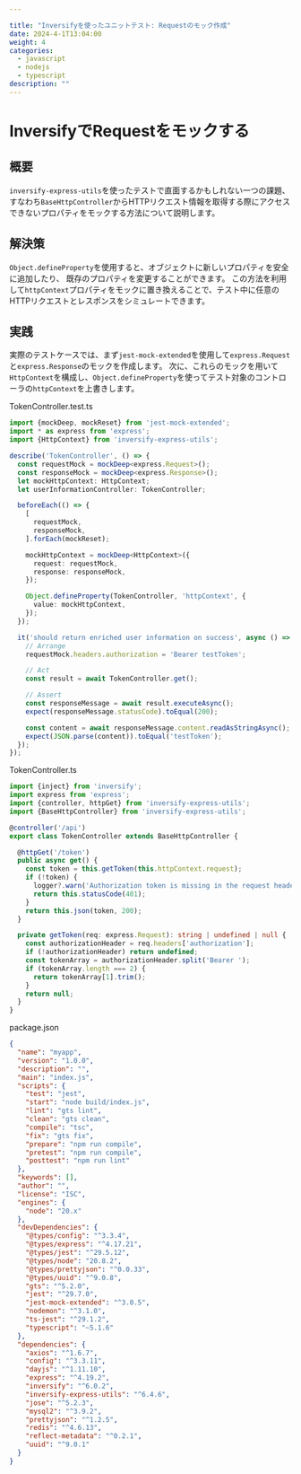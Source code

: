 ```yaml
---

title: "Inversifyを使ったユニットテスト: Requestのモック作成"
date: 2024-4-1T13:04:00
weight: 4
categories:
  - javascript
  - nodejs
  - typescript
description: ""
---
```


# InversifyでRequestをモックする

## 概要

`inversify-express-utils`を使ったテストで直面するかもしれない一つの課題、すなわち`BaseHttpController`からHTTPリクエスト情報を取得する際にアクセスできないプロパティをモックする方法について説明します。

## 解決策

`Object.defineProperty`を使用すると、オブジェクトに新しいプロパティを安全に追加したり、
既存のプロパティを変更することができます。
この方法を利用して`httpContext`プロパティをモックに置き換えることで、テスト中に任意のHTTPリクエストとレスポンスをシミュレートできます。

## 実践

実際のテストケースでは、まず`jest-mock-extended`を使用して`express.Request`と`express.Response`のモックを作成します。
次に、これらのモックを用いて`HttpContext`を構成し、`Object.defineProperty`を使ってテスト対象のコントローラの`httpContext`を上書きします。

<detail>
<summary>TokenController.test.ts</summary>

```typescript
import {mockDeep, mockReset} from 'jest-mock-extended';
import * as express from 'express';
import {HttpContext} from 'inversify-express-utils';

describe('TokenController', () => {
  const requestMock = mockDeep<express.Request>();
  const responseMock = mockDeep<express.Response>();
  let mockHttpContext: HttpContext;
  let userInformationController: TokenController;

  beforeEach(() => {
    [
      requestMock,
      responseMock,
    ].forEach(mockReset);

    mockHttpContext = mockDeep<HttpContext>({
      request: requestMock,
      response: responseMock,
    });

    Object.defineProperty(TokenController, 'httpContext', {
      value: mockHttpContext,
    });
  });

  it('should return enriched user information on success', async () => {
    // Arrange
    requestMock.headers.authorization = 'Bearer testToken';

    // Act
    const result = await TokenController.get();

    // Assert
    const responseMessage = await result.executeAsync();
    expect(responseMessage.statusCode).toEqual(200);

    const content = await responseMessage.content.readAsStringAsync();
    expect(JSON.parse(content)).toEqual('testToken');
  });
});

```

</detail>

<detail>
<summary>TokenController.ts</summary>

```typescript
import {inject} from 'inversify';
import express from 'express';
import {controller, httpGet} from 'inversify-express-utils';
import {BaseHttpController} from 'inversify-express-utils';

@controller('/api')
export class TokenController extends BaseHttpController {

  @httpGet('/token')
  public async get() {
    const token = this.getToken(this.httpContext.request);
    if (!token) {
      logger?.warn('Authorization token is missing in the request header.');
      return this.statusCode(401);
    }  
    return this.json(token, 200);
  }

  private getToken(req: express.Request): string | undefined | null {
    const authorizationHeader = req.headers['authorization'];
    if (!authorizationHeader) return undefined;
    const tokenArray = authorizationHeader.split('Bearer ');
    if (tokenArray.length === 2) {
      return tokenArray[1].trim();
    }
    return null;
  }
}

```

</detail>

<detail>
<summary>package.json</summary>

```json
{
  "name": "myapp",
  "version": "1.0.0",
  "description": "",
  "main": "index.js",
  "scripts": {
    "test": "jest",
    "start": "node build/index.js",
    "lint": "gts lint",
    "clean": "gts clean",
    "compile": "tsc",
    "fix": "gts fix",
    "prepare": "npm run compile",
    "pretest": "npm run compile",
    "posttest": "npm run lint"
  },
  "keywords": [],
  "author": "",
  "license": "ISC",
  "engines": {
    "node": "20.x"
  },
  "devDependencies": {
    "@types/config": "^3.3.4",
    "@types/express": "^4.17.21",
    "@types/jest": "^29.5.12",
    "@types/node": "20.8.2",
    "@types/prettyjson": "^0.0.33",
    "@types/uuid": "^9.0.8",
    "gts": "^5.2.0",
    "jest": "^29.7.0",
    "jest-mock-extended": "^3.0.5",
    "nodemon": "^3.1.0",
    "ts-jest": "^29.1.2",
    "typescript": "~5.1.6"
  },
  "dependencies": {
    "axios": "^1.6.7",
    "config": "^3.3.11",
    "dayjs": "^1.11.10",
    "express": "^4.19.2",
    "inversify": "^6.0.2",
    "inversify-express-utils": "^6.4.6",
    "jose": "^5.2.3",
    "mysql2": "^3.9.2",
    "prettyjson": "^1.2.5",
    "redis": "^4.6.13",
    "reflect-metadata": "^0.2.1",
    "uuid": "^9.0.1"
  }
}


```

</detail>
